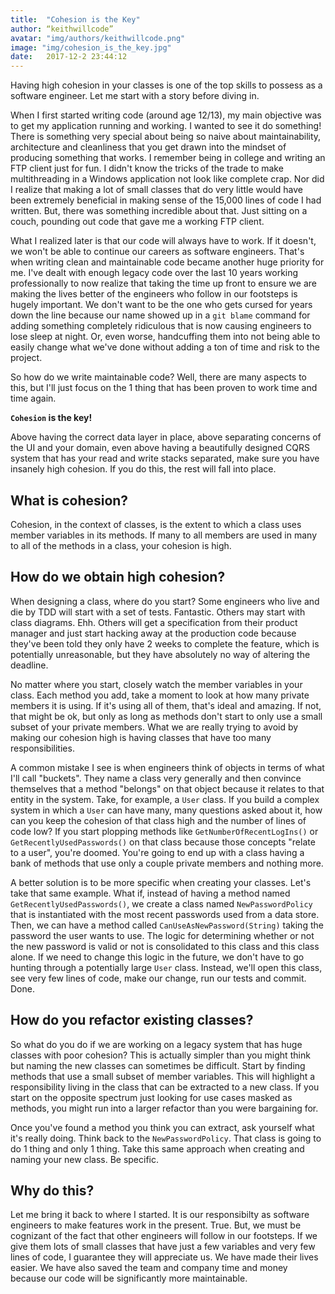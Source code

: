 ```yaml
---
title:  "Cohesion is the Key"
author: “keithwillcode”
avatar: "img/authors/keithwillcode.png"
image: "img/cohesion_is_the_key.jpg"
date:   2017-12-2 23:44:12
---
```


Having high cohesion in your classes is one of the top skills to possess as a software engineer. Let me start with a story before diving in.

When I first started writing code (around age 12/13), my main objective was to get my application running and working. I wanted to see it do something! There is something very special about being so naive about maintainability, architecture and cleanliness that you get drawn into the mindset of producing something that works. I remember being in college and writing an FTP client just for fun. I didn't know the tricks of the trade to make multithreading in a Windows application not look like complete crap. Nor did I realize that making a lot of small classes that do very little would have been extremely beneficial in making sense of the 15,000 lines of code I had written. But, there was something incredible about that. Just sitting on a couch, pounding out code that gave me a working FTP client.

What I realized later is that our code will always have to work. If it doesn't, we won't be able to continue our careers as software engineers. That's when writing clean and maintainable code became another huge priority for me. I've dealt with enough legacy code over the last 10 years working professionally to now realize that taking the time up front to ensure we are making the lives better of the engineers who follow in our footsteps is hugely important. We don't want to be the one who gets cursed for years down the line because our name showed up in a `git blame` command for adding something completely ridiculous that is now causing engineers to lose sleep at night. Or, even worse, handcuffing them into not being able to easily change what we've done without adding a ton of time and risk to the project.

So how do we write maintainable code? Well, there are many aspects to this, but I'll just focus on the 1 thing that has been proven to work time and time again. 

**`Cohesion` is the key!**

Above having the correct data layer in place, above separating concerns of the UI and your domain, even above having a beautifully designed CQRS system that has your read and write stacks separated, make sure you have insanely high cohesion. If you do this, the rest will fall into place.

## What is cohesion?

Cohesion, in the context of classes, is the extent to which a class uses member variables in its methods. If many to all members are used in many to all of the methods in a class, your cohesion is high.

## How do we obtain high cohesion?

When designing a class, where do you start? Some engineers who live and die by TDD will start with a set of tests. Fantastic. Others may start with class diagrams. Ehh. Others will get a specification from their product manager and just start hacking away at the production code because they've been told they only have 2 weeks to complete the feature, which is potentially unreasonable, but they have absolutely no way of altering the deadline. 

No matter where you start, closely watch the member variables in your class. Each method you add, take a moment to look at how many private members it is using. If it's using all of them, that's ideal and amazing. If not, that might be ok, but only as long as methods don't start to only use a small subset of your private members. What we are really trying to avoid by making our cohesion high is having classes that have too many responsibilities. 

A common mistake I see is when engineers think of objects in terms of what I'll call "buckets". They name a class very generally and then convince themselves that a method "belongs" on that object because it relates to that entity in the system. Take, for example, a `User` class. If you build a complex system in which a `User` can have many, many questions asked about it, how can you keep the cohesion of that class high and the number of lines of code low? If you start plopping methods like `GetNumberOfRecentLogIns()` or `GetRecentlyUsedPasswords()` on that class because those concepts "relate to a user", you're doomed. You're going to end up with a class having a bank of methods that use only a couple private members and nothing more. 

A better solution is to be more specific when creating your classes. Let's take that same example. What if, instead of having a method named `GetRecentlyUsedPasswords()`, we create a class named `NewPasswordPolicy` that is instantiated with the most recent passwords used from a data store. Then, we can have a method called `CanUseAsNewPassword(String)` taking the password the user wants to use. The logic for determining whether or not the new password is valid or not is consolidated to this class and this class alone. If we need to change this logic in the future, we don't have to go hunting through a potentially large `User` class. Instead, we'll open this class, see very few lines of code, make our change, run our tests and commit. Done. 

## How do you refactor existing classes?

So what do you do if we are working on a legacy system that has huge classes with poor cohesion? This is actually simpler than you might think but naming the new classes can sometimes be difficult. Start by finding methods that use a small subset of member variables. This will highlight a responsibility living in the class that can be extracted to a new class. If you start on the opposite spectrum just looking for use cases masked as methods, you might run into a larger refactor than you were bargaining for.

Once you've found a method you think you can extract, ask yourself what it's really doing. Think back to the `NewPasswordPolicy`. That class is going to do 1 thing and only 1 thing. Take this same approach when creating and naming your new class. Be specific. 

## Why do this?

Let me bring it back to where I started. It is our responsibilty as software engineers to make features work in the present. True. But, we must be cognizant of the fact that other engineers will follow in our footsteps. If we give them lots of small classes that have just a few variables and very few lines of code, I guarantee they will appreciate us. We have made their lives easier. We have also saved the team and company time and money because our code will be significantly more maintainable.



